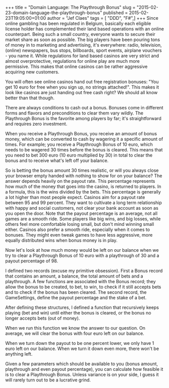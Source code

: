+++
title = "Domain Language: The Playthrough Bonus"
slug = "2015-02-23-domain-language-the-playthrough-bonus"
published = 2015-02-23T19:05:00+01:00
author = "Jef Claes"
tags = [ "DDD", "F#",]
+++
Since online gambling has been regulated in Belgium, basically each
eligible license holder has complemented their land based operations
with an online counterpart. Being such a small country, everyone wants
to secure their market share as soon as possible. The big players have
been pouring tons of money in to marketing and advertising, it's
everywhere: radio, television, (online) newspapers, bus stops,
billboards, sport events, airplane vouchers - you name it. While
regulations for land based casinos are very strict and almost
overprotective, regulations for online play are much more permissive.
This makes that online casinos can be rather aggressive acquiring new
customers.  
  
You will often see online casinos hand out free registration bonuses:
"You get 10 euro for free when you sign up, no strings attached!". This
makes it look like casinos are just handing out free cash right? We
should all know better than that though.  
  
There are always conditions to cash out a bonus. Bonuses come in
different forms and flavors and preconditions to clear them vary wildly.
The Playthrough Bonus is the favorite among players by far; it's
straightforward and requires zero investment.  
  
When you receive a Playthrough Bonus, you receive an amount of bonus
money, which can be converted to cash by wagering it a specific amount
of times. For example; you receive a Playthrough Bonus of 10 euro, which
needs to be wagered 30 times before the bonus is cleared. This means
that you need to bet 300 euro (10 euro multiplied by 30) in total to
clear the bonus and to receive what's left off your balance.  
  
So is betting the bonus amount 30 times realistic, or will you always
close your browser empty handed with nothing to show for on your
balance? The answer depends heavily on the payout rate. This percentage
represents how much of the money that goes into the casino, is returned
to players. In a formula, this is the wins divided by the bets. This
percentage is generally a lot higher than most people expect. Casinos
aim for a payout rate between 95 and 99 percent. They want to cultivate
a long term relationship with happy and social customers, not clear your
bank account as soon as you open the door. Note that the payout
percentage is an average, not all games are a smooth ride. Some players
like big wins, and big losses, while others feel more comfortable losing
small, but don't mind winning small either. Casinos also prefer a smooth
ride, especially when it comes to bonuses. They might even tweak games
to have less aggressive, more equally distributed wins when bonus money
is in play.  
  
Now let's look at how much money would be left on our balance when we
try to clear a Playthrough Bonus of 10 euro with a playthrough of 30 and
a payout percentage of 98.  
  
I defined two records (excuse my primitive obsession). First a Bonus
record that contains an amount, a balance, the total amount of bets and
a playthrough. A few functions are associated with the Bonus record;
they allow the bonus to be created, to bet, to win, to check if it still
accepts bets and to check if the bonus has been cleared. The second
record, the GameSettings, define the payout percentage and the stake of
a bet.  
  

After defining these structures, I defined a function that recursively
keeps playing (bet and win) until either the bonus is cleared, or the
bonus no longer accepts bets (out of money).  
  

When we run this function we know the answer to our question. On
average, we will clear the bonus with four euro left on our balance.  
  

When we turn down the payout to be one percent lower, we only have 1
euro left on our balance. When we turn it down even more, there won't be
anything left.  
  
Given a few parameters which should be available to you (bonus amount,
playthrough and even payout percentage), you can calculate how feasible
it is to clear a Playthrough Bonus. Unless variance is on your side, I
guess it will rarely turn out to be a lucrative grind.
